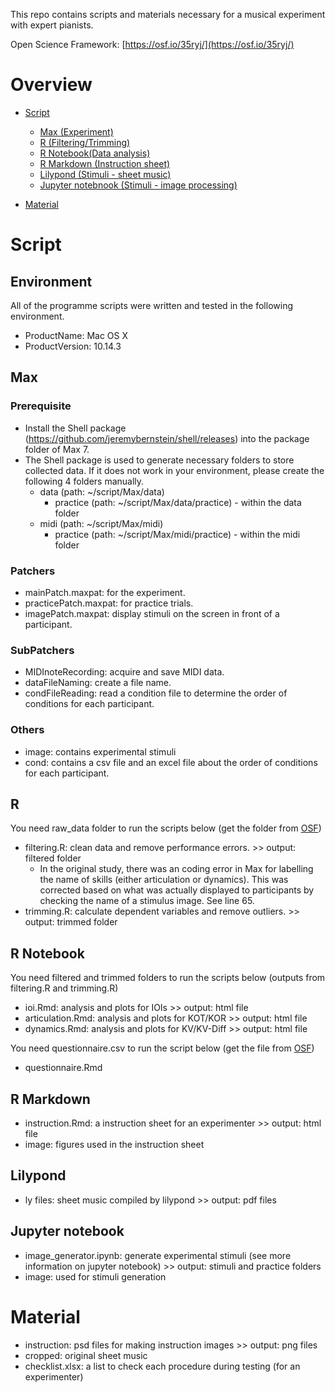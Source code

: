 This repo contains scripts and materials necessary for a musical experiment with expert pianists.

 Open Science Framework: [https://osf.io/35ryj/](https://osf.io/35ryj/)

# Overview
- [Script](#Script)
    + [Max (Experiment)](#Max)
    + [R (Filtering/Trimming)](#R)
    + [R Notebook(Data analysis)](#R-Notebook)
    + [R Markdown (Instruction sheet)](#Rmd)
    + [Lilypond (Stimuli - sheet music)](#Lilypond)
    + [Jupyter notebnook (Stimuli - image processing)](#Jupyter-notebook)
    
- [Material](#Material)

# Script
## Environment
All of the programme scripts were written and tested in the following environment.

- ProductName:	Mac OS X  
- ProductVersion:	10.14.3

## Max
### Prerequisite
- Install the Shell package (https://github.com/jeremybernstein/shell/releases) into the package folder of Max 7.
- The Shell package is used to generate necessary folders to store collected data. If it does not work in your environment, please create the following 4 folders manually.
    + data (path: ~/script/Max/data)
        + practice (path: ~/script/Max/data/practice) - within the data folder
    + midi (path: ~/script/Max/midi)
        + practice (path: ~/script/Max/midi/practice) - within the midi folder
        
### Patchers
- mainPatch.maxpat: for the experiment.
- practicePatch.maxpat: for practice trials.
- imagePatch.maxpat: display stimuli on the screen in front of a participant.

### SubPatchers
- MIDInoteRecording: acquire and save MIDI data.
- dataFileNaming: create a file name.
- condFileReading: read a condition file to determine the order of conditions for each participant.

### Others
- image: contains experimental stimuli
- cond: contains a csv file and an excel file about the order of conditions for each participant.

## R
You need raw_data folder to run the scripts below (get the folder from [OSF](https://osf.io/35ryj/))
- filtering.R: clean data and remove performance errors. >> output: filtered folder
    + In the original study, there was an coding error in Max for labelling the name of skills (either articulation or dynamics). This was corrected based on what was actually displayed to participants by checking the name of a stimulus image. See line 65.
- trimming.R: calculate dependent variables and remove outliers. >> output: trimmed folder

## R Notebook
You need filtered and trimmed folders to run the scripts below (outputs from filtering.R and trimming.R)
- ioi.Rmd: analysis and plots for IOIs >> output: html file
- articulation.Rmd: analysis and plots for KOT/KOR >> output: html file
- dynamics.Rmd: analysis and plots for KV/KV-Diff >> output: html file

You need questionnaire.csv to run the script below (get the file from [OSF](https://osf.io/35ryj/))
- questionnaire.Rmd

## R Markdown
- instruction.Rmd: a instruction sheet for an experimenter >> output: html file
- image: figures used in the instruction sheet

## Lilypond
- ly files: sheet music compiled by lilypond >> output: pdf files

## Jupyter notebook
- image_generator.ipynb: generate experimental stimuli (see more information on jupyter notebook) >> output: stimuli and practice folders
- image: used for stimuli generation

# Material

- instruction: psd files for making instruction images >> output: png files
- cropped: original sheet music
- checklist.xlsx: a list to check each procedure during testing (for an experimenter)
